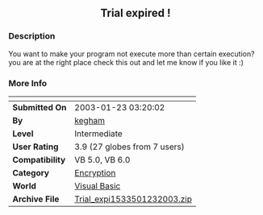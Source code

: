 ﻿<div align="center">

## Trial expired \!


</div>

### Description

You want to make your program not execute more than certain execution? you are at the right place check this out and let me know if you like it :)
 
### More Info
 


<span>             |<span>
---                |---
**Submitted On**   |2003-01-23 03:20:02
**By**             |[kegham](https://github.com/Planet-Source-Code/PSCIndex/blob/master/ByAuthor/kegham.md)
**Level**          |Intermediate
**User Rating**    |3.9 (27 globes from 7 users)
**Compatibility**  |VB 5\.0, VB 6\.0
**Category**       |[Encryption](https://github.com/Planet-Source-Code/PSCIndex/blob/master/ByCategory/encryption__1-48.md)
**World**          |[Visual Basic](https://github.com/Planet-Source-Code/PSCIndex/blob/master/ByWorld/visual-basic.md)
**Archive File**   |[Trial\_expi1533501232003\.zip](https://github.com/Planet-Source-Code/kegham-trial-expired__1-42658/archive/master.zip)









